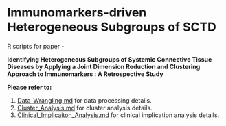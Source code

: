 # Immunomarkers-driven Heterogeneous Subgroups of SCTD

R scripts for paper - 

**Identifying Heterogeneous Subgroups of Systemic Connective Tissue Diseases by Applying a Joint Dimension Reduction and Clustering Approach to Immunomarkers : A Retrospective Study**


**Please refer to:**

1. [Data_Wrangling.md](https://github.com/DHLab-TSENG/Heterogeneity-in-SCTD-paper/blob/main/Data_Wrangling.md) for data processing details.
2. [Cluster_Analysis.md](https://github.com/DHLab-TSENG/Heterogeneity-in-SCTD-paper/blob/main/Cluster_Analysis.md) for cluster analysis details.
3. [Clinical_Implicaiton_Analysis.md](https://github.com/DHLab-TSENG/Heterogeneity-in-SCTD-paper/blob/main/Clinical_Implication_Analysis.md) for clinical implication analysis details.
